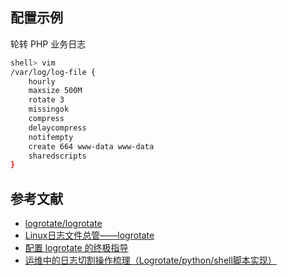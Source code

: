 ## 配置示例

轮转 PHP 业务日志 

```sh
shell> vim 
/var/log/log-file {
    hourly
    maxsize 500M
    rotate 3
    missingok
    compress
    delaycompress
    notifempty
    create 664 www-data www-data
    sharedscripts
}
```

## 参考文献

- [logrotate/logrotate](https://github.com/logrotate/logrotate)
- [Linux日志文件总管——logrotate](https://linux.cn/article-4126-1.html)
- [配置 logrotate 的终极指导](https://linux.cn/article-8227-1.html)
- [运维中的日志切割操作梳理（Logrotate/python/shell脚本实现）](https://www.cnblogs.com/kevingrace/p/6307298.html)
